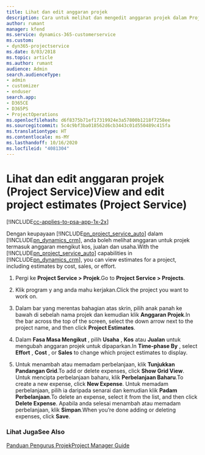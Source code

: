 ```yaml
---
title: Lihat dan edit anggaran projek
description: Cara untuk melihat dan mengedit anggaran projek dalam Project Service
author: rumant
manager: kfend
ms.service: dynamics-365-customerservice
ms.custom:
- dyn365-projectservice
ms.date: 8/03/2018
ms.topic: article
ms.author: rumant
audience: Admin
search.audienceType:
- admin
- customizer
- enduser
search.app:
- D365CE
- D365PS
- ProjectOperations
ms.openlocfilehash: d6f8375b71ef17319924e3a57800b1218f7258ee
ms.sourcegitcommit: 5c4c9bf3ba018562d6cb3443c01d550489c415fa
ms.translationtype: HT
ms.contentlocale: ms-MY
ms.lasthandoff: 10/16/2020
ms.locfileid: "4081304"
---
```

# <a name="view-and-edit-project-estimates-project-service"></a><span data-ttu-id="f802b-103">Lihat dan edit anggaran projek (Project Service)</span><span class="sxs-lookup"><span data-stu-id="f802b-103">View and edit project estimates (Project Service)</span></span>

[!INCLUDE[cc-applies-to-psa-app-1x-2x](../includes/cc-applies-to-psa-app-1x-2x.md)]

<span data-ttu-id="f802b-104">Dengan keupayaan [!INCLUDE[pn_project_service_auto](../includes/pn-project-service-auto.md)] dalam [!INCLUDE[pn_dynamics_crm](../includes/pn-dynamics-crm.md)], anda boleh melihat anggaran untuk projek termasuk anggaran mengikut kos, jualan dan usaha.</span><span class="sxs-lookup"><span data-stu-id="f802b-104">With the [!INCLUDE[pn_project_service_auto](../includes/pn-project-service-auto.md)] capabilities in [!INCLUDE[pn_dynamics_crm](../includes/pn-dynamics-crm.md)], you can view estimates for a project, including estimates by cost, sales, or effort.</span></span>  
  
1.  <span data-ttu-id="f802b-105">Pergi ke **Project Service > Projek**.</span><span class="sxs-lookup"><span data-stu-id="f802b-105">Go to **Project Service > Projects**.</span></span>  
  
2.  <span data-ttu-id="f802b-106">Klik program y ang anda mahu kerjakan.</span><span class="sxs-lookup"><span data-stu-id="f802b-106">Click the project you want to work on.</span></span>  
  
3.  <span data-ttu-id="f802b-107">Dalam bar yang merentas bahagian atas skrin, pilih anak panah ke bawah di sebelah nama projek dan kemudian klik **Anggaran Projek**.</span><span class="sxs-lookup"><span data-stu-id="f802b-107">In the bar across the top of the screen, select the down arrow next to the project name, and then click **Project Estimates**.</span></span>  
  
4.  <span data-ttu-id="f802b-108">Dalam **Fasa Masa Mengikut** , pilih **Usaha** , **Kos** atau **Jualan** untuk mengubah anggaran projek untuk dipaparkan.</span><span class="sxs-lookup"><span data-stu-id="f802b-108">In **Time-phase By** , select **Effort** , **Cost** , or **Sales** to change which project estimates to display.</span></span>  
  
5.  <span data-ttu-id="f802b-109">Untuk menambah atau memadam perbelanjaan, klik **Tunjukkan Pandangan Grid**.</span><span class="sxs-lookup"><span data-stu-id="f802b-109">To add or delete expenses, click **Show Grid View**.</span></span> <span data-ttu-id="f802b-110">Untuk mencipta perbelanjaan baharu, klik **Perbelanjaan Baharu**.</span><span class="sxs-lookup"><span data-stu-id="f802b-110">To create a new expense, click **New Expense**.</span></span> <span data-ttu-id="f802b-111">Untuk memadam perbelanjaan, pilih ia daripada senarai dan kemudian klik **Padam Perbelanjaan**.</span><span class="sxs-lookup"><span data-stu-id="f802b-111">To delete an expense, select it from the list, and then click **Delete Expense**.</span></span> <span data-ttu-id="f802b-112">Apabila anda selesai menambah atau memadam perbelanjaan, klik **Simpan**.</span><span class="sxs-lookup"><span data-stu-id="f802b-112">When you’re done adding or deleting expenses, click **Save**.</span></span>  
  
### <a name="see-also"></a><span data-ttu-id="f802b-113">Lihat Juga</span><span class="sxs-lookup"><span data-stu-id="f802b-113">See Also</span></span>  
 [<span data-ttu-id="f802b-114">Panduan Pengurus Projek</span><span class="sxs-lookup"><span data-stu-id="f802b-114">Project Manager Guide</span></span>](../psa/project-manager-guide.md)
